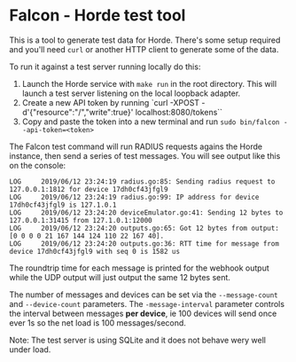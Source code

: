 # Falcon - Horde test tool

This is a tool to generate test data for Horde. There's some setup required
and you'll need `curl` or another HTTP client to generate some of the data.

To run it against a test server running locally do this:

1) Launch the Horde service with `make run` in the root directory. This will launch
a test server listening on the local loopback adapter.
2) Create a new API token by running `curl -XPOST -d'{"resource":"/","write":true}' localhost:8080/tokens``
3) Copy and paste the token into a new terminal and run `sudo bin/falcon --api-token=<token>`

The Falcon test command will run RADIUS requests agains the Horde instance, then
send a series of test messages. You will see output like this on the console:
```text
LOG     2019/06/12 23:24:19 radius.go:85: Sending radius request to 127.0.0.1:1812 for device 17dh0cf43jfgl9
LOG     2019/06/12 23:24:19 radius.go:99: IP address for device 17dh0cf43jfgl9 is 127.1.0.1
LOG     2019/06/12 23:24:20 deviceEmulator.go:41: Sending 12 bytes to 127.0.0.1:31415 from 127.1.0.1:12000
LOG     2019/06/12 23:24:20 outputs.go:65: Got 12 bytes from output: [0 0 0 0 21 167 144 124 110 22 167 40].
LOG     2019/06/12 23:24:20 outputs.go:36: RTT time for message from device 17dh0cf43jfgl9 with seq 0 is 1582 us
```

The roundtrip time for each message is printed for the webhook output while the UDP output will
just output the same 12 bytes sent.

The number of messages and devices can be set via the `--message-count` and `--device-count` parameters.
The `-message-interval` parameter controls the interval between messages **per device**, ie
100 devices will send once ever 1s so the net load is 100 messages/second.

Note: The test server is using SQLite and it does not behave wery well under load.

